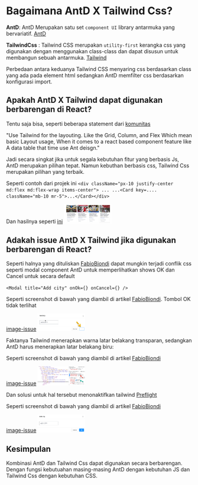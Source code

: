 # Bagaimana AntD X Tailwind Css?

**AntD**: AntD Merupakan satu set `component UI` library antarmuka yang bervariatif. [AntD](https://ant.design/docs/react/introduce)

**TailwindCss** : Tailwind CSS merupakan `utility-first` kerangka css yang digunakan dengan menggunakan class-class dan dapat disusun untuk membangun sebuah antarmuka. [Tailwind](https://tailwindcss.com/)

Perbedaan antara keduanya Tailwind CSS menyaring css berdasarkan class yang ada pada element html sedangkan AntD memfilter css berdasarkan konfigurasi import.

## Apakah AntD X Tailwind dapat digunakan berbarengan di React?

Tentu saja bisa, seperti beberapa statement dari [komunitas](https://stackoverflow.com/questions/68924385/how-to-use-antdesign-with-tailwindcss-together-in-a-react-project)

"Use Tailwind for the layouting. Like the Grid, Column, and Flex Which mean basic Layout usage, When it comes to a react based component feature like A data table that time use Ant deisgn."

Jadi secara singkat jika untuk segala kebutuhan fitur yang berbasis Js, AntD merupakan pilihan tepat. Namun kebuthan berbasis css, Tailwind Css merupakan pilihan yang terbaik.

Seperti contoh dari projek ini
`<div className="px-10 justify-center md:flex md:flex-wrap items-center"> ... ...<Card key=.... className="mb-10 mr-5">...</Card></div>`

Dan hasilnya seperti [ini](./Image/tailwind%26Ant.png)
<img src="./Image/tailwind%26Ant.png" width="128"/>

## Adakah issue AntD X Tailwind jika digunakan berbarengan di React?

Seperti halnya yang dituliskan [FabioBiondi](https://dev.to/fabiobiondi/react-antd-and-tailwind-fix-css-conflicts-5542) dapat mungkin terjadi conflik css seperti modal component AntD untuk memperlihatkan shows OK dan Cancel untuk secara default

`<Modal title="Add city" onOk={} onCancel={} />`

Seperti screenshot di bawah yang diambil di artikel [FabioBiondi](https://dev.to/fabiobiondi/react-antd-and-tailwind-fix-css-conflicts-5542). Tombol OK tidak terlihat

[image-issue](/Image/Issue-1.png)
<img src="/Image/Issue-1.png" width="128"/>

Faktanya Tailwind menerapkan warna latar belakang transparan, sedangkan AntD harus menerapkan latar belakang biru:

Seperti screenshot di bawah yang diambil di artikel [FabioBiondi](https://dev.to/fabiobiondi/react-antd-and-tailwind-fix-css-conflicts-5542)

[image-issue](/Image/Issue-2.png)
<img src="/Image/Issue-2.png" width="128"/>

Dan solusi untuk hal tersebut menonaktifkan tailwind [Preflight](https://tailwindcss.com/docs/preflight)

Seperti screenshot di bawah yang diambil di artikel [FabioBiondi](https://dev.to/fabiobiondi/react-antd-and-tailwind-fix-css-conflicts-5542)

[image-issue](/Image/Issue-3.png.png)
<img src="/Image/Issue-3.png" width="128"/>

## Kesimpulan

Kombinasi AntD dan Tailwind Css dapat digunakan secara berbarengan. Dengan fungsi kebutuahan masing-masing AntD dengan kebutuhan JS dan Tailwind Css dengan kebutuhan CSS.
